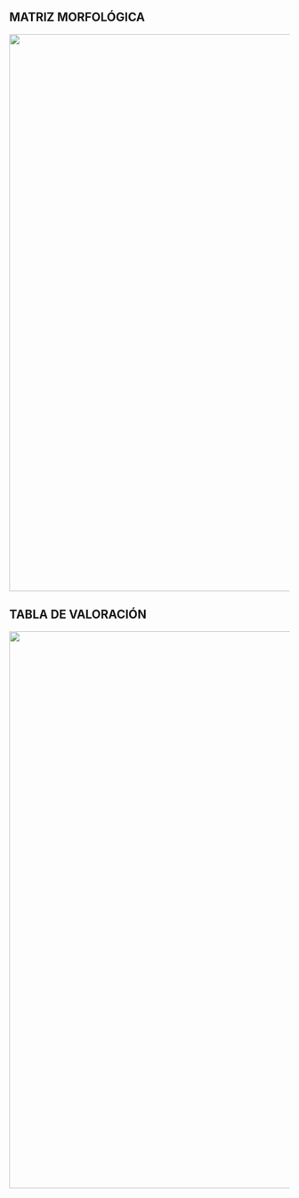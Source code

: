 ## MATRIZ MORFOLÓGICA

<p align="center"><img src="https://github.com/stephany-toribio/Repositorio-BioTech/blob/main/Imagenes/Matriz%20(1).png" width="1000" style="margin: auto;"></p>

## TABLA DE VALORACIÓN

<p align="center"><img src="https://github.com/stephany-toribio/Repositorio-BioTech/blob/main/Imagenes/definicion.png" width="1000" style="margin: auto;"></p>



